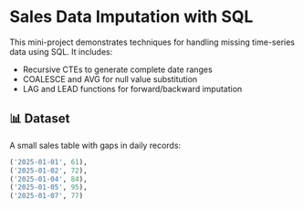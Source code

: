 # Sales Data Imputation with SQL

This mini-project demonstrates techniques for handling missing time-series data using SQL. It includes:

- Recursive CTEs to generate complete date ranges
- COALESCE and AVG for null value substitution
- LAG and LEAD functions for forward/backward imputation

## 📊 Dataset

A small sales table with gaps in daily records:
```sql
('2025-01-01', 61),
('2025-01-02', 72),
('2025-01-04', 84),
('2025-01-05', 95),
('2025-01-07', 77)
